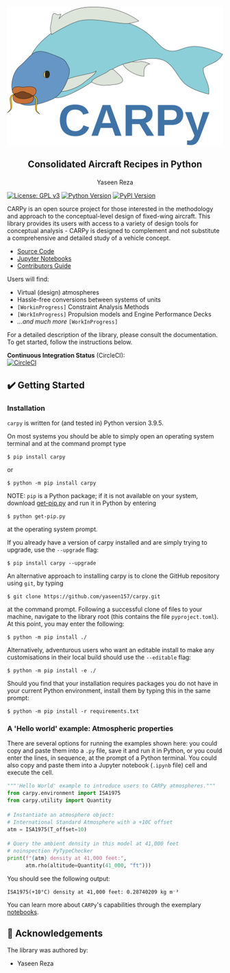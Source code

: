 <!--
    Consolidated Aircraft Recipes in Python (carpy)
    Copyright (C) 2023  Yaseen Reza

    This program is free software: you can redistribute it and/or modify
    it under the terms of the GNU General Public License as published by
    the Free Software Foundation, either version 3 of the License, or
    (at your option) any later version.

    This program is distributed in the hope that it will be useful,
    but WITHOUT ANY WARRANTY; without even the implied warranty of
    MERCHANTABILITY or FITNESS FOR A PARTICULAR PURPOSE.  See the
    GNU General Public License for more details.

    You should have received a copy of the GNU General Public License
    along with this program.  If not, see <https://www.gnu.org/licenses/>.
-->

![CARPy](./docs/source/_static/carpy.svg)
<h2 align="center"><p>Consolidated Aircraft Recipes in Python</p></h2>
<p align="center">Yaseen Reza</p>

[![License: GPL v3](https://img.shields.io/badge/License-GPLv3-blue.svg)](https://www.gnu.org/licenses/gpl-3.0)
[![Python Version](https://img.shields.io/badge/python-3.9.5-blue.svg)](https://www.python.org/downloads/release/python-395/)
[![PyPI Version](https://badge.fury.io/py/carpy.svg)](https://badge.fury.io/py/carpy)

CARPy is an open source project for those interested in the methodology and
approach to the conceptual-level design of fixed-wing aircraft. This library
provides its users with access to a variety of design tools for conceptual
analysis - CARPy is designed to complement and not substitute a comprehensive
and detailed study of a vehicle concept.

- [Source Code](https://github.com/yaseen157/carpy)
- [Jupyter Notebooks](https://github.com/yaseen157/carpy/tree/main/docs/source)
- [Contributors Guide](CONTRIBUTORS_GUIDE.md)

Users will find:

- Virtual (design) atmospheres
- Hassle-free conversions between systems of units
- `[WorkinProgress]` Constraint Analysis Methods
- `[WorkInProgress]` Propulsion models and Engine Performance Decks
- *...and much more* `[WorkInProgress]`

For a detailed description of the library, please consult the documentation. To
get started, follow the instructions below.

**Continuous Integration Status** (CircleCI):\
[![CircleCI](https://dl.circleci.com/status-badge/img/gh/yaseen157/carpy/tree/main.svg?style=svg)](https://dl.circleci.com/status-badge/redirect/gh/yaseen157/carpy/tree/main)

## ✔️ Getting Started

### Installation

`carpy` is written for (and tested in) Python version 3.9.5.

On most systems you should be able to simply open an operating system terminal
and at the command prompt type

    $ pip install carpy

or

    $ python -m pip install carpy

NOTE: `pip` is a Python package; if it is not available on your system, download
[get-pip.py](https://bootstrap.pypa.io/get-pip.py) and run it in Python by
entering

    $ python get-pip.py

at the operating system prompt.

If you already have a version of carpy installed and are simply trying to
upgrade, use the `--upgrade` flag:

    $ pip install carpy --upgrade

An alternative approach to installing carpy is to clone the GitHub repository
using `git`, by typing

    $ git clone https://github.com/yaseen157/carpy.git

at the command prompt. Following a successful clone of files to your machine,
navigate to the library root (this contains the file `pyproject.toml`). At this
point, you may enter the following:

    $ python -m pip install ./

Alternatively, adventurous users who want an editable install to make any
customisations in their local build should use the `--editable` flag:

    $ python -m pip install -e ./

Should you find that your installation requires packages you do not have in your
current Python environment, install them by typing this in the same prompt:

    $ python -m pip install -r requirements.txt

### A 'Hello world' example: Atmospheric properties

There are several options for running the examples shown here: you could copy
and paste them into a `.py` file, save it and run it in Python, or you could
enter the lines, in sequence, at the prompt of a Python terminal. You could also
copy and paste them into a Jupyter notebook
(`.ipynb` file) cell and execute the cell.

```python
"""'Hello World' example to introduce users to CARPy atmospheres."""
from carpy.environment import ISA1975
from carpy.utility import Quantity

# Instantiate an atmosphere object:
# International Standard Atmosphere with a +10C offset
atm = ISA1975(T_offset=10)

# Query the ambient density in this model at 41,000 feet 
# noinspection PyTypeChecker
print(f"{atm} density at 41,000 feet:",
      atm.rho(altitude=Quantity(41_000, "ft")))
```

You should see the following output:

    ISA1975(+10°C) density at 41,000 feet: 0.28740209 kg m⁻³

You can learn more about `CARPy`'s capabilities through the exemplary
[notebooks](./docs/source/).

## 🐍 Acknowledgements

The library was authored by:

- Yaseen Reza
